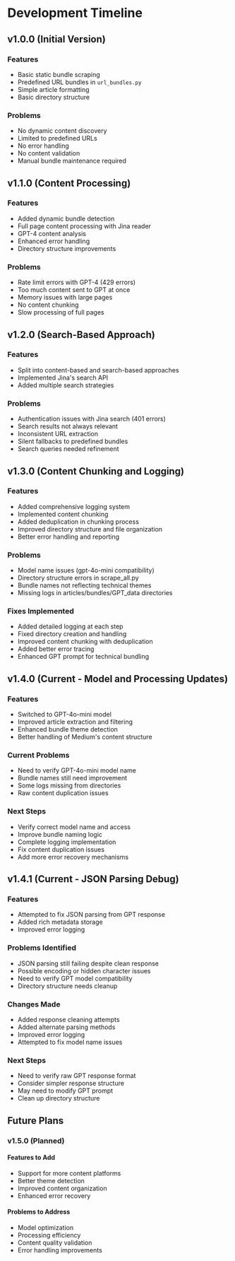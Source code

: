 # Development Timeline

## v1.0.0 (Initial Version)
### Features
- Basic static bundle scraping
- Predefined URL bundles in `url_bundles.py`
- Simple article formatting
- Basic directory structure

### Problems
- No dynamic content discovery
- Limited to predefined URLs
- No error handling
- No content validation
- Manual bundle maintenance required

## v1.1.0 (Content Processing)
### Features
- Added dynamic bundle detection
- Full page content processing with Jina reader
- GPT-4 content analysis
- Enhanced error handling
- Directory structure improvements

### Problems
- Rate limit errors with GPT-4 (429 errors)
- Too much content sent to GPT at once
- Memory issues with large pages
- No content chunking
- Slow processing of full pages

## v1.2.0 (Search-Based Approach)
### Features
- Split into content-based and search-based approaches
- Implemented Jina's search API
- Added multiple search strategies

### Problems
- Authentication issues with Jina search (401 errors)
- Search results not always relevant
- Inconsistent URL extraction
- Silent fallbacks to predefined bundles
- Search queries needed refinement

## v1.3.0 (Content Chunking and Logging)
### Features
- Added comprehensive logging system
- Implemented content chunking
- Added deduplication in chunking process
- Improved directory structure and file organization
- Better error handling and reporting

### Problems
- Model name issues (gpt-4o-mini compatibility)
- Directory structure errors in scrape_all.py
- Bundle names not reflecting technical themes
- Missing logs in articles/bundles/GPT_data directories

### Fixes Implemented
- Added detailed logging at each step
- Fixed directory creation and handling
- Improved content chunking with deduplication
- Added better error tracing
- Enhanced GPT prompt for technical bundling

## v1.4.0 (Current - Model and Processing Updates)
### Features
- Switched to GPT-4o-mini model
- Improved article extraction and filtering
- Enhanced bundle theme detection
- Better handling of Medium's content structure

### Current Problems
- Need to verify GPT-4o-mini model name
- Bundle names still need improvement
- Some logs missing from directories
- Raw content duplication issues

### Next Steps
- Verify correct model name and access
- Improve bundle naming logic
- Complete logging implementation
- Fix content duplication issues
- Add more error recovery mechanisms

## v1.4.1 (Current - JSON Parsing Debug)
### Features
- Attempted to fix JSON parsing from GPT response
- Added rich metadata storage
- Improved error logging

### Problems Identified
- JSON parsing still failing despite clean response
- Possible encoding or hidden character issues
- Need to verify GPT model compatibility
- Directory structure needs cleanup

### Changes Made
- Added response cleaning attempts
- Added alternate parsing methods
- Improved error logging
- Attempted to fix model name issues

### Next Steps
- Need to verify raw GPT response format
- Consider simpler response structure
- May need to modify GPT prompt
- Clean up directory structure

## Future Plans
### v1.5.0 (Planned)
#### Features to Add
- Support for more content platforms
- Better theme detection
- Improved content organization
- Enhanced error recovery

#### Problems to Address
- Model optimization
- Processing efficiency
- Content quality validation
- Error handling improvements